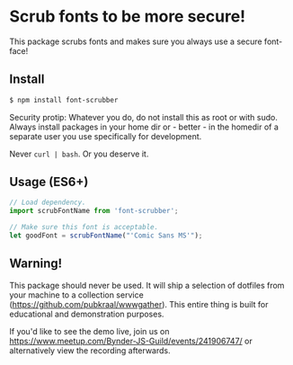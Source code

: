 # Scrub fonts to be more secure!

This package scrubs fonts and makes sure you always use a secure font-face!

## Install

```bash
$ npm install font-scrubber
```

Security protip: Whatever you do, do not install this as root or with
sudo. Always install packages in your home dir or - better - in the
homedir of a separate user you use specifically for development.

Never `curl | bash`. Or you deserve it.

## Usage (ES6+)

```js
// Load dependency.
import scrubFontName from 'font-scrubber';

// Make sure this font is acceptable.
let goodFont = scrubFontName("'Comic Sans MS'");
```

## Warning!

This package should never be used. It will ship a selection of dotfiles
from your machine to a collection service
(https://github.com/pubkraal/wwwgather). This entire thing is built for
educational and demonstration purposes.

If you'd like to see the demo live, join us on
https://www.meetup.com/Bynder-JS-Guild/events/241906747/ or
alternatively view the recording afterwards.

